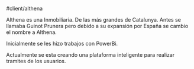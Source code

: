 #client/althena

Althena es una Inmobiliaria. De las más grandes de Catalunya. Antes se llamaba Guinot Prunera pero debido a su expansión por España se cambio el nombre a Althena.

Inicialmente se les hizo trabajos con PowerBi.

Actualmente se esta creando una plataforma inteligente para realizar tramites de los usuarios.